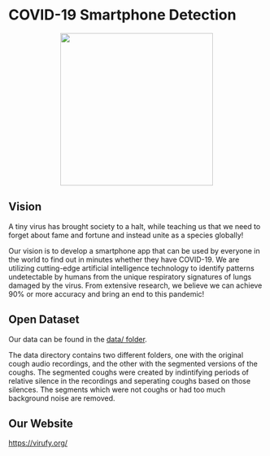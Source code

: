 # COVID-19 Smartphone Detection

<p align="center">
  <img width="300" src="https://virufy.org/img/logos/virufy-logo.svg">
</p>

## Vision
A tiny virus has brought society to a halt, while teaching us that we need to forget about fame and fortune and instead unite as a species globally!

Our vision is to develop a smartphone app that can be used by everyone in the world to find out in minutes whether they have COVID-19. We are utilizing cutting-edge artificial intelligence technology to identify patterns undetectable by humans from the unique respiratory signatures of lungs damaged by the virus. From extensive research, we believe we can achieve 90% or more accuracy and bring an end to this pandemic!

## Open Dataset
Our data can be found in the [data/ folder](./data).

The data directory contains two different folders, one with the original cough audio recordings, and the other with the segmented versions of the coughs. The segmented coughs were created by indintifying periods of relative silence in the recordings and seperating coughs based on those silences. The segments which were not coughs or had too much background noise are removed.

## Our Website
https://virufy.org/

